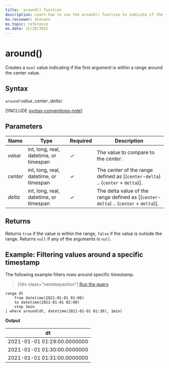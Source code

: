 ```yaml
---
title:  around() function
description: Learn how to use the around() function to indicate if the first argument is within a range around the center value.
ms.reviewer: alexans
ms.topic: reference
ms.date: 11/20/2022
---
```

# around()

Creates a `bool` value indicating if the first argument is within a range around the center value.

## Syntax

`around(`*value*`,`*center*`,`*delta*`)`

[!INCLUDE [syntax-conventions-note](../../includes/syntax-conventions-note.md)]

## Parameters

| Name | Type | Required | Description |
|--|--|--|--|
|*value*| int, long, real, datetime, or timespan | &check; | The value to compare to the *center*.|
| *center* | int, long, real, datetime, or timespan | &check; | The center of the range defined as [(`center`-`delta`) .. (`center` + `delta`)]. |
| *delta* | int, long, real, datetime, or timespan | &check; | The delta value of the range defined as [(`center`-`delta`) .. (`center` + `delta`)].|

## Returns

Returns `true` if the value is within the range, `false` if the value is outside the range.
Returns `null` if any of the arguments is `null`.

## Example: Filtering values around a specific timestamp

The following example filters rows around specific timestamp.

> [!div class="nextstepaction"]
> <a href="https://dataexplorer.azure.com/clusters/help/databases/Samples?query=H4sIAAAAAAAAAytKzEtPVUgpUeBSAIK0ovxchZTEktSSzNxUDSMDI0NdAxBSMDC0MjDQhCgqyceuxAihpLgktUDBMDczj6tGoTwjtShVIbEovzQvRSOlRAeX+cYGmjpgPZoA56xhi5QAAAA=" target="_blank">Run the query</a>

```kusto
range dt 
    from datetime(2021-01-01 01:00) 
    to datetime(2021-01-01 02:00) 
    step 1min
| where around(dt, datetime(2021-01-01 01:30), 1min)
```

**Output**

|dt|
|---|
|2021-01-01 01:29:00.0000000|
|2021-01-01 01:30:00.0000000|
|2021-01-01 01:31:00.0000000|
